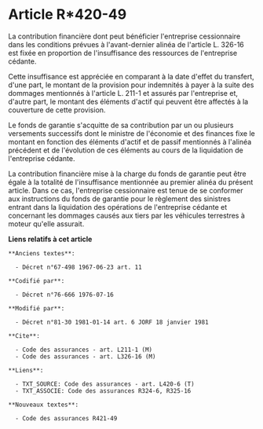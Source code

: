 # Article R*420-49

La contribution financière dont peut bénéficier l'entreprise cessionnaire dans les conditions prévues à l'avant-dernier
alinéa de l'article L. 326-16 est fixée en proportion de l'insuffisance des ressources de l'entreprise cédante.

Cette insuffisance est appréciée en comparant à la date d'effet du transfert, d'une part, le montant de la provision pour
indemnités à payer à la suite des dommages mentionnés à l'article L. 211-1 et assurés par l'entreprise et, d'autre part, le
montant des éléments d'actif qui peuvent être affectés à la couverture de cette provision.

Le fonds de garantie s'acquitte de sa contribution par un ou plusieurs versements successifs dont le ministre de l'économie
et des finances fixe le montant en fonction des éléments d'actif et de passif mentionnés à l'alinéa précédent et de
l'évolution de ces éléments au cours de la liquidation de l'entreprise cédante.

La contribution financière mise à la charge du fonds de garantie peut être égale à la totalité de l'insuffisance mentionnée
au premier alinéa du présent article. Dans ce cas, l'entreprise cessionnaire est tenue de se conformer aux instructions du
fonds de garantie pour le règlement des sinistres entrant dans la liquidation des opérations de l'entreprise cédante et
concernant les dommages causés aux tiers par les véhicules terrestres à moteur qu'elle assurait.

**Liens relatifs à cet article**

	**Anciens textes**:

	  - Décret n°67-498 1967-06-23 art. 11

	**Codifié par**:

	  - Décret n°76-666 1976-07-16

	**Modifié par**:

	  - Décret n°81-30 1981-01-14 art. 6 JORF 18 janvier 1981

	**Cite**:

	  - Code des assurances - art. L211-1 (M)
	  - Code des assurances - art. L326-16 (M)

	**Liens**:

	  - TXT_SOURCE: Code des assurances - art. L420-6 (T)
	  - TXT_ASSOCIE: Code des assurances R324-6, R325-16

	**Nouveaux textes**:

	  - Code des assurances R421-49
